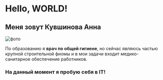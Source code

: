 # Hello, WORLD!

## Меня зовут Кувшинова Анна

![фото](git@github.com:AnaIvy/Anaivytest.git)

По образованию я **врач по общей гигиене**, но сейчас являюсь частью крупной строительной фиомы и в мои задачи входит медико-санитарное обеспечение работников. 

### На данный момент я пробую себя в IT!
